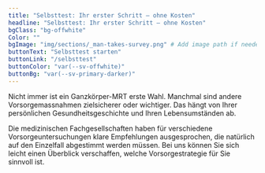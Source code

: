 ```yaml
---
title: "Selbsttest: Ihr erster Schritt – ohne Kosten"
headline: "Selbsttest: Ihr erster Schritt – ohne Kosten"
bgClass: "bg-offwhite"
Color: ""
bgImage: "img/sections/_man-takes-survey.png" # Add image path if needed
buttonText: "Selbsttest starten"
buttonLink: "/selbsttest"
buttonColor: "var(--sv-offwhite)"
buttonBg: "var(--sv-primary-darker)"
---
```


Nicht immer ist ein Ganzkörper-MRT erste Wahl. Manchmal sind andere Vorsorgemassnahmen zielsicherer oder wichtiger. Das hängt von Ihrer persönlichen Gesundheitsgeschichte und Ihren Lebensumständen ab.

Die medizinischen Fachgesellschaften haben für verschiedene Vorsorgeuntersuchungen klare Empfehlungen ausgesprochen, die natürlich auf den Einzelfall abgestimmt werden müssen. Bei uns können Sie sich leicht einen Überblick verschaffen, welche Vorsorgestrategie für Sie sinnvoll ist.

